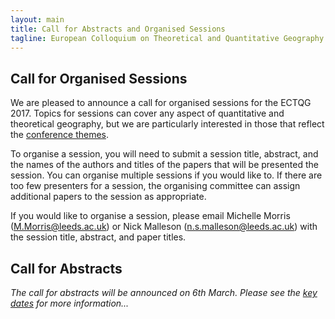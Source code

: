 ```yaml
---
layout: main
title: Call for Abstracts and Organised Sessions
tagline: European Colloquium on Theoretical and Quantitative Geography
---
```


## Call for Organised Sessions

We are pleased to announce a call for organised sessions for the ECTQG 2017. Topics for sessions can cover any aspect of quantitative and theoretical geography, but we are particularly interested in those that reflect the [conference themes]({{site.baseurl}}/themes.html).

To organise a session, you will need to submit a session title, abstract, and the names of the authors and titles of the papers that will be presented the session. You can organise multiple sessions if you would like to. If there are too few presenters for a session, the organising committee can assign additional papers to the session as appropriate.

If you would like to organise a session, please email Michelle Morris ([M.Morris@leeds.ac.uk](M.Morris@leeds.ac.uk)) or Nick Malleson ([n.s.malleson@leeds.ac.uk](n.s.malleson@leeds.ac.uk)) with the session title, abstract, and paper titles.


## Call for Abstracts

_The call for abstracts will be announced on 6th March. Please see the [key dates]({{site.baseurl}}/dates.html) for more information..._
